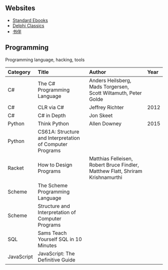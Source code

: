 ## Websites

 - [Standard Ebooks](https://standardebooks.org/ebooks/)
 - [Delphi Classics](https://www.delphiclassics.com/)
 - [书伴](https://bookfere.com)

## Programming

Programming language, hacking, tools

Category|Title|Author|Year
:-|:-|:-|:-
C#|The C# Programming Language|Anders Heilsberg, Mads Torgersen, Scott Wiltamuth, Peter Golde|
C#|CLR via C#|Jeffrey Richter|2012
C#|C# in Depth|Jon Skeet|
Python|Think Python|Allen Downey|2015
Python|CS61A: Structure and Interpretation of Computer Programs|
Racket|How to Design Programs|Matthias Felleisen, Robert Bruce Findler, Matthew Flatt, Shriram Krishnamurthi|
Scheme|The Scheme Programming Language|
Scheme|Structure and Interpretation of Computer Programs|
SQL|Sams Teach Yourself SQL in 10 Minutes|
JavaScript|JavaScript: The Definitive Guide|
